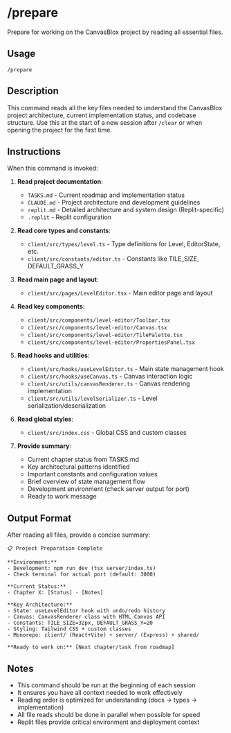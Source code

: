 # /prepare

Prepare for working on the CanvasBlox project by reading all essential files.

## Usage

```
/prepare
```

## Description

This command reads all the key files needed to understand the CanvasBlox project architecture, current implementation status, and codebase structure. Use this at the start of a new session after `/clear` or when opening the project for the first time.

## Instructions

When this command is invoked:

1. **Read project documentation**:
   - `TASKS.md` - Current roadmap and implementation status
   - `CLAUDE.md` - Project architecture and development guidelines
   - `replit.md` - Detailed architecture and system design (Replit-specific)
   - `.replit` - Replit configuration

2. **Read core types and constants**:
   - `client/src/types/level.ts` - Type definitions for Level, EditorState, etc.
   - `client/src/constants/editor.ts` - Constants like TILE_SIZE, DEFAULT_GRASS_Y

3. **Read main page and layout**:
   - `client/src/pages/LevelEditor.tsx` - Main editor page and layout

4. **Read key components**:
   - `client/src/components/level-editor/Toolbar.tsx`
   - `client/src/components/level-editor/Canvas.tsx`
   - `client/src/components/level-editor/TilePalette.tsx`
   - `client/src/components/level-editor/PropertiesPanel.tsx`

5. **Read hooks and utilities**:
   - `client/src/hooks/useLevelEditor.ts` - Main state management hook
   - `client/src/hooks/useCanvas.ts` - Canvas interaction logic
   - `client/src/utils/canvasRenderer.ts` - Canvas rendering implementation
   - `client/src/utils/levelSerializer.ts` - Level serialization/deserialization

6. **Read global styles**:
   - `client/src/index.css` - Global CSS and custom classes

7. **Provide summary**:
   - Current chapter status from TASKS.md
   - Key architectural patterns identified
   - Important constants and configuration values
   - Brief overview of state management flow
   - Development environment (check server output for port)
   - Ready to work message

## Output Format

After reading all files, provide a concise summary:

```
📋 Project Preparation Complete

**Environment:**
- Development: npm run dev (tsx server/index.ts)
- Check terminal for actual port (default: 3000)

**Current Status:**
- Chapter X: [Status] - [Notes]

**Key Architecture:**
- State: useLevelEditor hook with undo/redo history
- Canvas: CanvasRenderer class with HTML Canvas API
- Constants: TILE_SIZE=32px, DEFAULT_GRASS_Y=20
- Styling: Tailwind CSS + custom classes
- Monorepo: client/ (React+Vite) + server/ (Express) + shared/

**Ready to work on:** [Next chapter/task from roadmap]
```

## Notes

- This command should be run at the beginning of each session
- It ensures you have all context needed to work effectively
- Reading order is optimized for understanding (docs → types → implementation)
- All file reads should be done in parallel when possible for speed
- Replit files provide critical environment and deployment context
